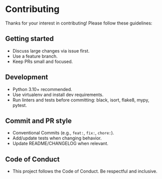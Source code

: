 # Contributing

Thanks for your interest in contributing! Please follow these guidelines:

## Getting started
- Discuss large changes via issue first.
- Use a feature branch.
- Keep PRs small and focused.

## Development
- Python 3.10+ recommended.
- Use virtualenv and install dev requirements.
- Run linters and tests before committing: black, isort, flake8, mypy, pytest.

## Commit and PR style
- Conventional Commits (e.g., `feat:`, `fix:`, `chore:`).
- Add/update tests when changing behavior.
- Update README/CHANGELOG when relevant.

## Code of Conduct
- This project follows the Code of Conduct. Be respectful and inclusive.
